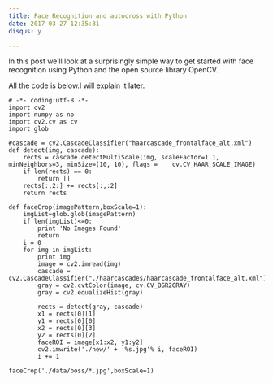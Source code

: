```yaml
---
title: Face Recognition and autocross with Python 
date: 2017-03-27 12:35:31  
disqus: y

---
```

In this post we’ll look at a surprisingly simple way to get started with face recognition using Python and the open source library OpenCV.

All the code is below.I will explain it later.

	# -*- coding:utf-8 -*-
	import cv2 
	import numpy as np
	import cv2.cv as cv
	import glob

	#cascade = cv2.CascadeClassifier("haarcascade_frontalface_alt.xml")
	def detect(img, cascade):
    	rects = cascade.detectMultiScale(img, scaleFactor=1.1, minNeighbors=3, minSize=(10, 10), flags = 	cv.CV_HAAR_SCALE_IMAGE)
    	if len(rects) == 0:
    		return []
    	rects[:,2:] += rects[:,:2]
    	return rects
    	
	def faceCrop(imagePattern,boxScale=1):
		imgList=glob.glob(imagePattern)
    	if len(imgList)<=0:
        	print 'No Images Found'
        	return
    	i = 0
    	for img in imgList:
    		print img
        	image = cv2.imread(img)
        	cascade = cv2.CascadeClassifier("./haarcascades/haarcascade_frontalface_alt.xml")
        	gray = cv2.cvtColor(image, cv.CV_BGR2GRAY)
        	gray = cv2.equalizeHist(gray)
        	
        	rects = detect(gray, cascade)
        	x1 = rects[0][1]
        	y1 = rects[0][0]
        	x2 = rects[0][3]
        	y2 = rects[0][2]
        	faceROI = image[x1:x2, y1:y2]
        	cv2.imwrite('./new/' + '%s.jpg'% i, faceROI)
        	i += 1
        	
	faceCrop('./data/boss/*.jpg',boxScale=1)

